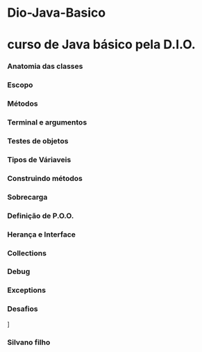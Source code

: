 # Dio-Java-Basico
<h1>curso de Java básico pela D.I.O.</h1>
<h3>Anatomia das classes</h3>
<h3>Escopo</h3>
<h3>Métodos</h3>
<h3>Terminal e argumentos</h3>
<h3>Testes de objetos</h3>
<h3>Tipos de Váriaveis</h3>
<h3>Construindo métodos</h3>
<h3>Sobrecarga</h3>
<h3>Definição de P.O.O.</h3>
<h3>Herança e Interface</h3>
<h3>Collections</h3>
<h3>Debug</h3>
<h3>Exceptions</h3>
<h3>Desafios</h3>]
<h3>Silvano filho</h3>







